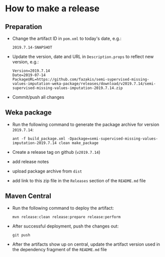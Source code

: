 How to make a release
=====================

Preparation
-----------

* Change the artifact ID in `pom.xml` to today's date, e.g.:

  ```
  2019.7.14-SNAPSHOT
  ```

* Update the version, date and URL in `Description.props` to reflect new
  version, e.g.:

  ```
  Version=2019.7.14
  Date=2019-07-14
  PackageURL=https://github.com/fazakis/semi-supervised-missing-values-imputation-weka-package/releases/download/v2019.7.14/semi-supervised-missing-values-imputation-2019.7.14.zip
  ```

* Commit/push all changes


Weka package
------------

* Run the following command to generate the package archive for version
  `2019.7.14`:

  ```
  ant -f build_package.xml -Dpackage=semi-supervised-missing-values-imputation-2019.7.14 clean make_package
  ```

* Create a release tag on github (`v2019.7.14`)
* add release notes
* upload package archive from `dist`
* add link to this zip file in the `Releases` section of the `README.md` file


Maven Central
-------------

* Run the following command to deploy the artifact:

  ```
  mvn release:clean release:prepare release:perform
  ```

* After successful deployment, push the changes out:

  ```
  git push
  ```

* After the artifacts show up on central, update the artifact version used
  in the dependency fragment of the `README.md` file

